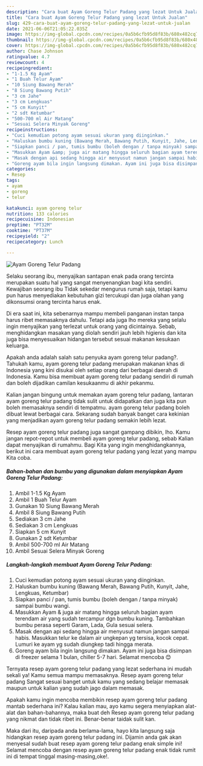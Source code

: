 ```yaml
---
description: "Cara buat Ayam Goreng Telur Padang yang lezat Untuk Jualan"
title: "Cara buat Ayam Goreng Telur Padang yang lezat Untuk Jualan"
slug: 429-cara-buat-ayam-goreng-telur-padang-yang-lezat-untuk-jualan
date: 2021-06-06T21:05:22.035Z
image: https://img-global.cpcdn.com/recipes/0a5b6cfb95d8f83b/680x482cq70/ayam-goreng-telur-padang-foto-resep-utama.jpg
thumbnail: https://img-global.cpcdn.com/recipes/0a5b6cfb95d8f83b/680x482cq70/ayam-goreng-telur-padang-foto-resep-utama.jpg
cover: https://img-global.cpcdn.com/recipes/0a5b6cfb95d8f83b/680x482cq70/ayam-goreng-telur-padang-foto-resep-utama.jpg
author: Chase Johnson
ratingvalue: 4.7
reviewcount: 4
recipeingredient:
- "1-1.5 Kg Ayam"
- "1 Buah Telur Ayam"
- "10 Siung Bawang Merah"
- "8 Siung Bawang Putih"
- "3 cm Jahe"
- "3 cm Lengkuas"
- "5 cm Kunyit"
- "2 sdt Ketumbar"
- "500-700 ml Air Matang"
- "Sesuai Selera Minyak Goreng"
recipeinstructions:
- "Cuci kemudian potong ayam sesuai ukuran yang diinginkan."
- "Haluskan bumbu kuning (Bawang Merah, Bawang Putih, Kunyit, Jahe, Lengkuas, Ketumbar)"
- "Siapkan panci / pan, tumis bumbu (boleh dengan / tanpa minyak) sampai bumbu wangi."
- "Masukkan Ayam &amp; juga air matang hingga seluruh bagian ayam terendam air yang sudah tercampur dgn bumbu kuning. Tambahkan bumbu perasa seperti Garam, Lada, Gula sesuai selera."
- "Masak dengan api sedang hingga air menyusut namun jangan sampai habis. Masukkan telur ke dalam air ungkepan yg tersisa, kocok cepat. Lumuri ke ayam yg sudah diungkep tadi hingga merata."
- "Goreng ayam bila ingin langsung dimakan. Ayam ini juga bisa disimpan di freezer selama 1 bulan, chiller 5-7 hari. Selamat mencoba 😊"
categories:
- Resep
tags:
- ayam
- goreng
- telur

katakunci: ayam goreng telur 
nutrition: 133 calories
recipecuisine: Indonesian
preptime: "PT32M"
cooktime: "PT37M"
recipeyield: "2"
recipecategory: Lunch

---
```



![Ayam Goreng Telur Padang](https://img-global.cpcdn.com/recipes/0a5b6cfb95d8f83b/680x482cq70/ayam-goreng-telur-padang-foto-resep-utama.jpg)

Selaku seorang ibu, menyajikan santapan enak pada orang tercinta merupakan suatu hal yang sangat menyenangkan bagi kita sendiri. Kewajiban seorang ibu Tidak sekedar mengurus rumah saja, tetapi kamu pun harus menyediakan kebutuhan gizi tercukupi dan juga olahan yang dikonsumsi orang tercinta harus enak.

Di era  saat ini, kita sebenarnya mampu membeli panganan instan tanpa harus ribet memasaknya dahulu. Tetapi ada juga lho mereka yang selalu ingin menyajikan yang terlezat untuk orang yang dicintainya. Sebab, menghidangkan masakan yang diolah sendiri jauh lebih higienis dan kita juga bisa menyesuaikan hidangan tersebut sesuai makanan kesukaan keluarga. 



Apakah anda adalah salah satu penyuka ayam goreng telur padang?. Tahukah kamu, ayam goreng telur padang merupakan makanan khas di Indonesia yang kini disukai oleh setiap orang dari berbagai daerah di Indonesia. Kamu bisa membuat ayam goreng telur padang sendiri di rumah dan boleh dijadikan camilan kesukaanmu di akhir pekanmu.

Kalian jangan bingung untuk memakan ayam goreng telur padang, lantaran ayam goreng telur padang tidak sulit untuk didapatkan dan juga kita pun boleh memasaknya sendiri di tempatmu. ayam goreng telur padang boleh dibuat lewat berbagai cara. Sekarang sudah banyak banget cara kekinian yang menjadikan ayam goreng telur padang semakin lebih lezat.

Resep ayam goreng telur padang juga sangat gampang dibikin, lho. Kamu jangan repot-repot untuk membeli ayam goreng telur padang, sebab Kalian dapat menyajikan di rumahmu. Bagi Kita yang ingin menghidangkannya, berikut ini cara membuat ayam goreng telur padang yang lezat yang mampu Kita coba.

<!--inarticleads1-->

##### Bahan-bahan dan bumbu yang digunakan dalam menyiapkan Ayam Goreng Telur Padang:

1. Ambil 1-1.5 Kg Ayam
1. Ambil 1 Buah Telur Ayam
1. Gunakan 10 Siung Bawang Merah
1. Ambil 8 Siung Bawang Putih
1. Sediakan 3 cm Jahe
1. Sediakan 3 cm Lengkuas
1. Siapkan 5 cm Kunyit
1. Gunakan 2 sdt Ketumbar
1. Ambil 500-700 ml Air Matang
1. Ambil Sesuai Selera Minyak Goreng




<!--inarticleads2-->

##### Langkah-langkah membuat Ayam Goreng Telur Padang:

1. Cuci kemudian potong ayam sesuai ukuran yang diinginkan.
1. Haluskan bumbu kuning (Bawang Merah, Bawang Putih, Kunyit, Jahe, Lengkuas, Ketumbar)
1. Siapkan panci / pan, tumis bumbu (boleh dengan / tanpa minyak) sampai bumbu wangi.
1. Masukkan Ayam &amp; juga air matang hingga seluruh bagian ayam terendam air yang sudah tercampur dgn bumbu kuning. Tambahkan bumbu perasa seperti Garam, Lada, Gula sesuai selera.
1. Masak dengan api sedang hingga air menyusut namun jangan sampai habis. Masukkan telur ke dalam air ungkepan yg tersisa, kocok cepat. Lumuri ke ayam yg sudah diungkep tadi hingga merata.
1. Goreng ayam bila ingin langsung dimakan. Ayam ini juga bisa disimpan di freezer selama 1 bulan, chiller 5-7 hari. Selamat mencoba 😊




Ternyata resep ayam goreng telur padang yang lezat sederhana ini mudah sekali ya! Kamu semua mampu memasaknya. Resep ayam goreng telur padang Sangat sesuai banget untuk kamu yang sedang belajar memasak maupun untuk kalian yang sudah jago dalam memasak.

Apakah kamu ingin mencoba membikin resep ayam goreng telur padang mantab sederhana ini? Kalau kalian mau, ayo kamu segera menyiapkan alat-alat dan bahan-bahannya, maka buat deh Resep ayam goreng telur padang yang nikmat dan tidak ribet ini. Benar-benar taidak sulit kan. 

Maka dari itu, daripada anda berlama-lama, hayo kita langsung saja hidangkan resep ayam goreng telur padang ini. Dijamin anda gak akan menyesal sudah buat resep ayam goreng telur padang enak simple ini! Selamat mencoba dengan resep ayam goreng telur padang enak tidak rumit ini di tempat tinggal masing-masing,oke!.

